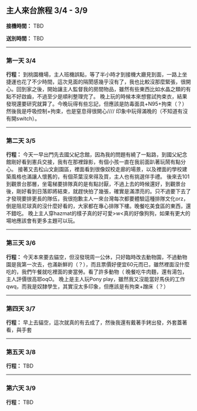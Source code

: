 ## 主人來台旅程 3/4 - 3/9

**接機時間：** TBD

**送別時間：** TBD

---

### 第一天 3/4

**行程：** 到桃園機場，主人班機誤點，等了半小時才到接機大廳見到面，一路上坐捷運也花了不少時間，這次見面的隔閡感幾乎沒有了，我也比較沒那麼緊張，很開心。回到家之後，開始讓主人監督我的房間物品，雖然有些東西比如水晶之類的有點不好啟齒，不過至少是順利整理完了。
晚上玩的時候本來想嘗試拘束衣，結果發現還要研究就算了。今晚玩得有些忘記，但應該是防毒面具+N95+拘束（？）然後我是呼吸控制+拘束，也是窒息得很開心////
印象中玩得滿晚的（不知道有沒有開switch）。

---
### 第二天 3/5

**行程：** 今天一早出門先去國父紀念館，因為我的問題有繞了一點路，到國父紀念館剛好看到憲兵交接，我有在那裡錄影，有個小孩一直在我前面趴著玩鬧有點分心。
接著又去松山文創園區，裡面看到很像奴校走廊的場景，以及裡面的學校建築風格也滿讓人懷舊的，有個茶葉沒來得及買，主人也有挑選伴手禮。
後來去101到觀景台那層，坐電梯要排隊真的是有點討厭，不過上去的時候還好，到觀景台後，剛好看到日落即將結束，就趕快拍了幾張，確實是滿漂亮的。只不過要下去了才發現要排更長的隊伍，我很抱歉主人一來台灣每次都要體驗這種排隊文化orz，倒是阻尼球真的沒什麼好看的，大家都在專心排隊下樓。晚餐吃美食區的東西，還不錯吃。
晚上主人穿hazmat的樣子真的好可愛>w<真的好像狗狗，如果有更大的場地應該會有更多主題可以玩。

---

### 第三天 3/6

**行程：** 今天本來要去貓空，但沒發現周一公休，只好臨時改去動物園，不過動物園是我第一次去，也滿新鮮的（？），而且票價好便宜60元而已，雖然裡面沒什麼吃的，我們午餐就吃裡面的麥當勞。看了許多動物（
晚餐吃牛肉麵，還有湯包，主人評價很高耶oqO。
晚上是主人玩Pony play，雖然我又沒能當好馬伕的工作qwq，而我是奴隸學生，其實沒太多印象，但應該是有拘束+蹭床（？）

---

### 第四天 3/7

**行程：** 早上去貓空，這次就真的有去成了，然後我還有戴著手銬出發，外套蓋著看，與手套

---

### 第五天 3/8

**行程：** TBD

---

### 第六天 3/9

**行程：** TBD
